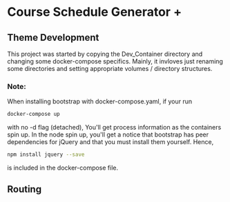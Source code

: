 # Course Schedule Generator +

## Theme Development
This project was started by copying the Dev_Container directory and changing some docker-compose specifics. Mainly, it invloves just renaming some directories and setting appropriate volumes / directory structures.

### Note:
When installing bootstrap with docker-compose.yaml, if your run 
```bash
docker-compose up
```
with no -d flag (detached), You'll get process information as the containers spin up. In the node spin up, you'll get a notice that bootstrap has peer dependencies for jQuery and that you must install them yourself. Hence, 
```bash
npm install jquery --save
```
is included in the docker-compose file.

## Routing